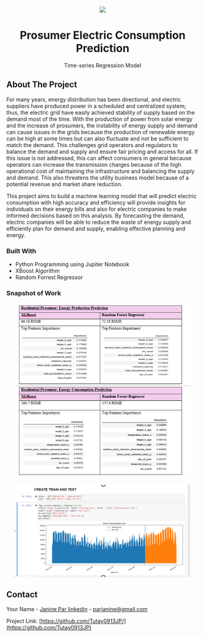 <!-- PROJECT LOGO -->
<br />
<div align="center">
<p align="center">
  <img width="460" height="auto" src="https://github.com/Tutay0913JP/portfolio/blob/master/images/food.png">
</p>


  <h1 align="center">Prosumer Electric Consumption Prediction</h1>
  <p align="center">
     Time-series Regression Model 
  </p>
</div>

<!-- ABOUT THE PROJECT -->
## About The Project

For many years, energy distribution has been directional, and electric suppliers have produced power in a scheduled and centralized system; thus, the electric grid have easily achieved stability of supply based on the demand most of the time. With the production of power from solar energy and the increase of prosumers, the instability of energy supply and demand can cause issues in the grids because the production of renewable energy can be high at some times but can also fluctuate and not be sufficient to match the demand. This challenges grid operators and regulators to balance the demand and supply and ensure fair pricing and access for all. If this issue is not addressed, this can affect consumers in general because operators can increase the transmission charges because of the high operational cost of maintaining the infrastructure and balancing the supply and demand. This also threatens the utility business model because of a potential revenue and market share reduction. 

This project aims to build a machine learning model that will predict electric consumption with high accuracy and efficiency will provide insights for individuals on their energy bills and also for electric companies to make informed decisions based on this analysis. By forecasting the demand, electric companies will be able to reduce the waste of energy supply and efficiently plan for demand and supply, enabling effective planning and energy.

### Built With
* Python Programming using Jupiter Notebook
* XBoost Algorithm
* Random Forrest Regressor


### Snapshot of Work

<p align="center">
  <img width="460" height="auto" src="https://github.com/Tutay0913JP/DataScienceWork/blob/main/images/ResultTimeseriesRegression.png">
</p>

<p align="center">
  <img width="460" height="auto" src="https://github.com/Tutay0913JP/DataScienceWork/blob/main/images/prosumer1.png">
</p>

<!-- CONTACT -->
## Contact

Your Name - [Janine Par linkedin](https://www.linkedin.com/in/janine-par-a0753a2b8) - parjanine@gmail.com

Project Link: [https://github.com/Tutay0913JP/](https://github.com/Tutay0913JP)

